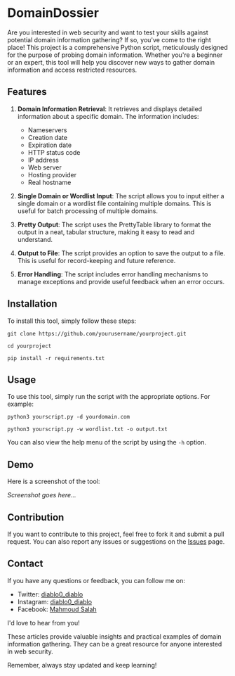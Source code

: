 


# DomainDossier

Are you interested in web security and want to test your skills against potential domain information gathering? If so, you've come to the right place! This project is a comprehensive Python script, meticulously designed for the purpose of probing domain information. Whether you're a beginner or an expert, this tool will help you discover new ways to gather domain information and access restricted resources.

## Features

1. **Domain Information Retrieval**: It retrieves and displays detailed information about a specific domain. The information includes:
   - Nameservers
   - Creation date
   - Expiration date
   - HTTP status code
   - IP address
   - Web server
   - Hosting provider
   - Real hostname

2. **Single Domain or Wordlist Input**: The script allows you to input either a single domain or a wordlist file containing multiple domains. This is useful for batch processing of multiple domains.

3. **Pretty Output**: The script uses the PrettyTable library to format the output in a neat, tabular structure, making it easy to read and understand.

4. **Output to File**: The script provides an option to save the output to a file. This is useful for record-keeping and future reference.

5. **Error Handling**: The script includes error handling mechanisms to manage exceptions and provide useful feedback when an error occurs.

## Installation

To install this tool, simply follow these steps:

```
git clone https://github.com/yourusername/yourproject.git
```
```
cd yourproject
```
```
pip install -r requirements.txt
```

## Usage

To use this tool, simply run the script with the appropriate options. For example:

```
python3 yourscript.py -d yourdomain.com
```
```
python3 yourscript.py -w wordlist.txt -o output.txt
```

You can also view the help menu of the script by using the `-h` option.

## Demo

Here is a screenshot of the tool:

*Screenshot goes here...*

## Contribution

If you want to contribute to this project, feel free to fork it and submit a pull request. You can also report any issues or suggestions on the [Issues](https://github.com/diiablo00/DomainDossier/issues) page.

## Contact

If you have any questions or feedback, you can follow me on:
- Twitter: [diablo0_diablo](https://twitter.com/diablo0_diablo)
- Instagram: [diablo0_diablo](https://www.instagram.com/diablo0_diablo)
- Facebook: [Mahmoud Salah](https://www.facebook.com/profile.php?id=100044106499352)

I'd love to hear from you!


These articles provide valuable insights and practical examples of domain information gathering. They can be a great resource for anyone interested in web security.

Remember, always stay updated and keep learning!
